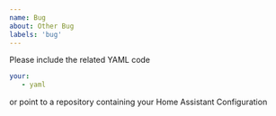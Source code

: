 ```yaml
---
name: Bug
about: Other Bug
labels: 'bug' 
---
```


Please include the related YAML code

```YAML
your:
   - yaml
```

or point to a repository containing your Home Assistant Configuration